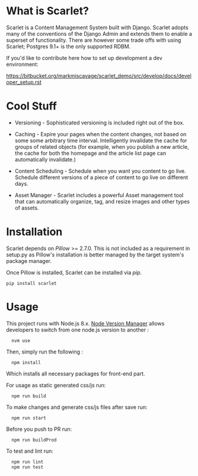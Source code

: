 What is Scarlet?
==

Scarlet is a Content Management System built with Django. Scarlet adopts many
of the conventions of the Django Admin and extends them to enable a superset of
functionality. There are however some trade offs with using Scarlet; Postgres
9.1+ is the only supported RDBM.

If you'd like to contribute here how to set up development a dev environment:

https://bitbucket.org/markmiscavage/scarlet_demo/src/develop/docs/developer_setup.rst


Cool Stuff
==

* Versioning - Sophisticated versioning is included right out of the box.

* Caching - Expire your pages when the content changes, not based on some some
arbitrary time interval. Intelligently invalidate the cache for groups of
related objects (for example, when you publish a new article, the cache for
both the homepage and the article list page can automatically invalidate.)

* Content Scheduling - Schedule when you want you content to go live. Schedule
different versions of a piece of content to go live on different days.

* Asset Manager - Scarlet includes a powerful Asset management tool that can
automatically organize, tag, and resize images and other types of assets.

Installation
==

Scarlet depends on *Pillow* >= 2.7.0. This is not included as a requirement in
setup.py as Pillow's installation is better managed by the target system's
package manager.

Once Pillow is installed, Scarlet can be installed via *pip*.

    pip install scarlet

Usage
==

This project runs with Node.js 8.x. [Node Version Manager](https://github.com/nvm-sh/nvm  ) allows developers to switch from one node.js version to another :

```
  nvm use
```

Then, simply run the following :

```
  npm install
```
Which installs all necessary packages for front-end part.

For usage as static generated css/js run:
```
  npm run build
```

To make changes and generate css/js files after save run:
```
  npm run start
```
Before you push to PR run:
```
  npm run buildProd
```

To test and lint run:
```
  npm run lint
  npm run test
```

